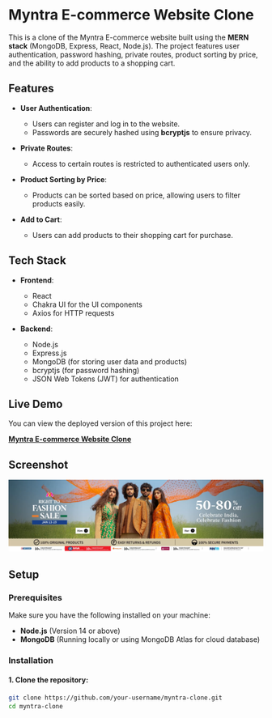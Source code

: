 # Myntra E-commerce Website Clone

This is a clone of the Myntra E-commerce website built using the **MERN stack** (MongoDB, Express, React, Node.js). The project features user authentication, password hashing, private routes, product sorting by price, and the ability to add products to a shopping cart.

## Features

- **User Authentication**: 
  - Users can register and log in to the website.
  - Passwords are securely hashed using **bcryptjs** to ensure privacy.
  
- **Private Routes**: 
  - Access to certain routes is restricted to authenticated users only.
  
- **Product Sorting by Price**: 
  - Products can be sorted based on price, allowing users to filter products easily.
  
- **Add to Cart**: 
  - Users can add products to their shopping cart for purchase.

## Tech Stack

- **Frontend**:
  - React
  - Chakra UI for the UI components
  - Axios for HTTP requests

- **Backend**:
  - Node.js
  - Express.js
  - MongoDB (for storing user data and products)
  - bcryptjs (for password hashing)
  - JSON Web Tokens (JWT) for authentication

## Live Demo

You can view the deployed version of this project here:

[**Myntra E-commerce Website Clone**](https://venerable-lamington-38eaad.netlify.app/)

## Screenshot

![Myntra E-commerce Clone](https://github.com/iamrishi007/myntra/blob/main/client_side/public/Screenshot%202025-01-16%20190112.png)

## Setup

### Prerequisites

Make sure you have the following installed on your machine:

- **Node.js** (Version 14 or above)
- **MongoDB** (Running locally or using MongoDB Atlas for cloud database)

### Installation

#### 1. Clone the repository:

```bash
git clone https://github.com/your-username/myntra-clone.git
cd myntra-clone
